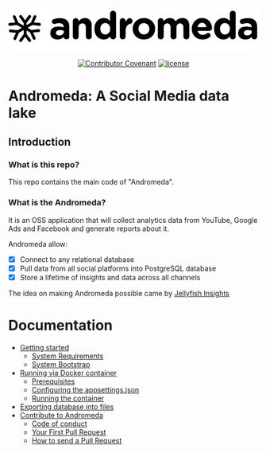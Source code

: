 <div align="center">

![Andromeda Logo](./assets/andromeda_logo.png)

[![Contributor Covenant](https://img.shields.io/badge/Contributor%20Covenant-v2.0%20adopted-ff69b4.svg)](docs/code_of_conduct.md)
[![license](https://img.shields.io/badge/license-Apache%202-blue)](License.txt)

</div>

# Andromeda: A Social Media data lake

## Introduction

### What is this repo?

This repo contains the main code of "Andromeda".

### What is the Andromeda?

It is an OSS application that will collect analytics data from YouTube, Google Ads
and Facebook and generate reports about it.

Andromeda allow:

  * [X] Connect to any relational database
  * [X] Pull data from all social platforms into PostgreSQL database
  * [X] Store a lifetime of insights and data across all channels

The idea on making Andromeda possible came by [Jellyfish Insights](http://jellyfishinsights.com/)

# Documentation

* [Getting started](./docs/how_to_setup.md)
  * [System Requirements](./docs/how_to_setup.md#System-Requirements)
  * [System Bootstrap](./docs/how_to_setup.md#System-Bootstrap)
* [Running via Docker container](./docs/how_to_run_docker_container.md)
  * [Prerequisites](./docs/how_to_run_docker_container.md#Prerequisites)
  * [Configuring the appsettings.json](./docs/how_to_run_docker_container.md#Configuring-the-appsettings.json)
  * [Running the container](./docs/how_to_run_docker_container.md#Running-the-container)
* [Exporting database into files](./docs/export_csv_json.md)
* [Contribute to Andromeda](./docs/how_to_contribute.md)
  * [Code of conduct](./docs/how_to_contribute.md#Code-of-conduct)
  * [Your First Pull Request](./docs/how_to_contribute.md#You-First-Pull-Request)
  * [How to send a Pull Request](./docs/how_to_contribute.md#How-to-send-a-Pull-Request)
